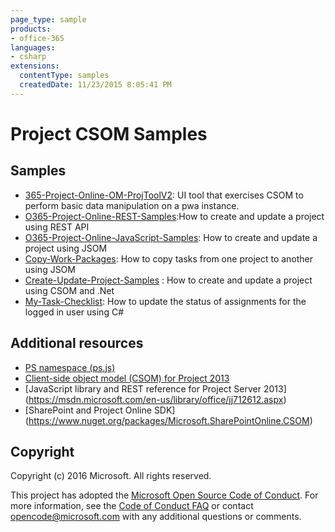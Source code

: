 ```yaml
---
page_type: sample
products:
- office-365
languages:
- csharp
extensions:
  contentType: samples
  createdDate: 11/23/2015 8:05:41 PM
---
```

# Project CSOM Samples



## Samples
* [365-Project-Online-OM-ProjToolV2](https://github.com/OfficeDev/O365-Project-Online-.Net-Samples/tree/master/365-Project-Online-OM-ProjToolV2): UI tool that exercises CSOM to perform basic data manipulation on a pwa instance.
* [O365-Project-Online-REST-Samples](https://github.com/OfficeDev/O365-Project-Online-.Net-Samples/tree/master/O365-Project-Online-REST-Samples):How to create and update a project using REST API
* [O365-Project-Online-JavaScript-Samples](https://github.com/OfficeDev/O365-Project-Online-.Net-Samples/tree/master/O365-Project-Online-JavaScript-Samples): How to create and update a project using JSOM
* [Copy-Work-Packages](https://github.com/OfficeDev/O365-Project-Online-.Net-Samples/tree/master/Copy-Work-Packages): How to copy tasks from one project to another using JSOM
* [Create-Update-Project-Samples](https://github.com/OfficeDev/O365-Project-Online-.Net-Samples/tree/master/Create-Update-Project-Samples) : How to create and update a project using CSOM and .Net
* [My-Task-Checklist](https://github.com/OfficeDev/O365-Project-Online-.Net-Samples/tree/master/My-Task-Checklist): How to update the status of assignments for the logged in user using C#



## Additional resources

* [PS namespace (ps.js)](https://msdn.microsoft.com/en-us/library/office/jj669820.aspx)
* [Client-side object model (CSOM) for Project 2013](https://msdn.microsoft.com/en-us/library/office/jj163123.aspx)
* [JavaScript library and REST reference for Project Server 2013] (https://msdn.microsoft.com/en-us/library/office/jj712612.aspx)
* [SharePoint and Project Online SDK] (https://www.nuget.org/packages/Microsoft.SharePointOnline.CSOM)

## Copyright
Copyright (c) 2016 Microsoft. All rights reserved.


This project has adopted the [Microsoft Open Source Code of Conduct](https://opensource.microsoft.com/codeofconduct/). For more information, see the [Code of Conduct FAQ](https://opensource.microsoft.com/codeofconduct/faq/) or contact [opencode@microsoft.com](mailto:opencode@microsoft.com) with any additional questions or comments.
